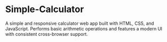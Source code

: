 # Simple-Calculator
 A simple and responsive calculator web app built with HTML, CSS, and JavaScript. Performs basic arithmetic operations and features a modern UI with consistent cross-browser support.
